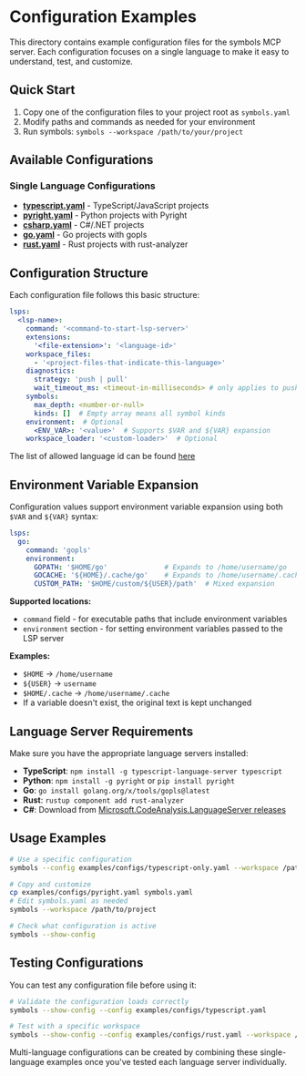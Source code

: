 # Configuration Examples

This directory contains example configuration files for the symbols MCP server. Each configuration focuses on a single language to make it easy to understand, test, and customize.

## Quick Start

1. Copy one of the configuration files to your project root as `symbols.yaml`
2. Modify paths and commands as needed for your environment
3. Run symbols: `symbols --workspace /path/to/your/project`

## Available Configurations

### Single Language Configurations

- **[typescript.yaml](configs/typescript.yaml)** - TypeScript/JavaScript projects
- **[pyright.yaml](configs/pyright.yaml)** - Python projects with Pyright
- **[csharp.yaml](configs/csharp.yaml)** - C#/.NET projects
- **[go.yaml](configs/go.yaml)** - Go projects with gopls
- **[rust.yaml](configs/rust.yaml)** - Rust projects with rust-analyzer

## Configuration Structure

Each configuration file follows this basic structure:

```yaml
lsps:
  <lsp-name>:
    command: '<command-to-start-lsp-server>'
    extensions:
      '<file-extension>': '<language-id>' 
    workspace_files:
      - '<project-files-that-indicate-this-language>'
    diagnostics:
      strategy: 'push | pull'
      wait_timeout_ms: <timeout-in-milliseconds> # only applies to push diagnostics
    symbols:
      max_depth: <number-or-null>
      kinds: []  # Empty array means all symbol kinds
    environment:  # Optional
      <ENV_VAR>: '<value>'  # Supports $VAR and ${VAR} expansion
    workspace_loader: '<custom-loader>'  # Optional
```

The list of allowed language id can be found [here](https://microsoft.github.io/language-server-protocol/specifications/lsp/3.17/specification/#:~:text=use%20those%20ids.-,Language,-Identifier)

## Environment Variable Expansion

Configuration values support environment variable expansion using both `$VAR` and `${VAR}` syntax:

```yaml
lsps:
  go:
    command: 'gopls'
    environment:
      GOPATH: '$HOME/go'              # Expands to /home/username/go
      GOCACHE: '${HOME}/.cache/go'    # Expands to /home/username/.cache/go
      CUSTOM_PATH: '$HOME/custom/${USER}/path'  # Mixed expansion
```

**Supported locations:**
- `command` field - for executable paths that include environment variables
- `environment` section - for setting environment variables passed to the LSP server

**Examples:**
- `$HOME` → `/home/username`
- `${USER}` → `username` 
- `$HOME/.cache` → `/home/username/.cache`
- If a variable doesn't exist, the original text is kept unchanged

## Language Server Requirements

Make sure you have the appropriate language servers installed:

- **TypeScript**: `npm install -g typescript-language-server typescript`
- **Python**: `npm install -g pyright` or `pip install pyright`
- **Go**: `go install golang.org/x/tools/gopls@latest`
- **Rust**: `rustup component add rust-analyzer`
- **C#**: Download from [Microsoft.CodeAnalysis.LanguageServer releases](https://github.com/dotnet/roslyn/releases)

## Usage Examples

```bash
# Use a specific configuration
symbols --config examples/configs/typescript-only.yaml --workspace /path/to/project

# Copy and customize
cp examples/configs/pyright.yaml symbols.yaml
# Edit symbols.yaml as needed
symbols --workspace /path/to/project

# Check what configuration is active
symbols --show-config
```

## Testing Configurations

You can test any configuration file before using it:

```bash
# Validate the configuration loads correctly
symbols --show-config --config examples/configs/typescript.yaml

# Test with a specific workspace
symbols --show-config --config examples/configs/rust.yaml --workspace /path/to/rust/project
```

Multi-language configurations can be created by combining these single-language examples once you've tested each language server individually.